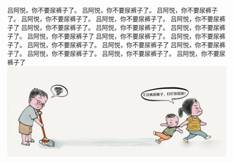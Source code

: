 吕阿悦，你不要尿裤子了。
吕阿悦，你不要尿裤子了。
吕阿悦，你不要尿裤子了。
吕阿悦，你不要尿裤子了。
吕阿悦，你不要尿裤子了。
吕阿悦，你不要尿裤子了
吕阿悦，你不要尿裤子了。
吕阿悦，你不要尿裤子了。
吕阿悦，你不要尿裤子了。
吕阿悦，你不要尿裤子了
吕阿悦，你不要尿裤子了。
吕阿悦，你不要尿裤子了。
吕阿悦，你不要尿裤子了。
吕阿悦，你不要尿裤子了
吕阿悦，你不要尿裤子了。
吕阿悦，你不要尿裤子了。
吕阿悦，你不要尿裤子了。
吕阿悦，你不要尿裤子了
<img src="12.jpg"/>
